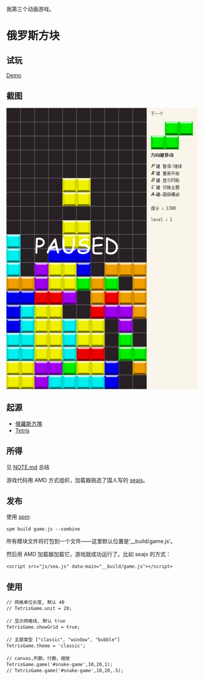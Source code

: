 我第三个动画游戏。

# 俄罗斯方块

## 试玩
[Demo](http://ambar.github.com/Tetris/)

## 截图
![preview.png](https://github.com/ambar/Tetris/raw/master/preview.png)

## 起源

* [俄羅斯方塊](zh.wikipedia.org/zh/俄羅斯方塊)
* [Tetris](http://en.wikipedia.org/wiki/Tetris)

## 所得

见 [NOTE.md](https://github.com/ambar/Tetris/blob/master/NOTE.md) 总结

游戏代码用 AMD 方式组织，加载器挑选了国人写的 [seajs](https://github.com/seajs/seajs)。

## 发布

使用 [spm](https://github.com/seajs/spm):

```
spm build game.js --combine
```

所有模块文件将打包到一个文件——这里默认位置是‘__build/game.js’。

然后用 AMD 加载器加载它，游戏就成功运行了。比如 seajs 的方式：

```
<script src="js/sea.js" data-main="__build/game.js"></script>
```

## 使用

```
// 网格单位长度, 默认 40
// TetrisGame.unit = 20;

// 显示网格线, 默认 true
TetrisGame.showGrid = true;

// 主题类型 ["classic", "window", "bubble"]
TetrisGame.theme = 'classic';

// canvas,列数，行数，缩放
TetrisGame.game('#snake-game',10,20,1);
// TetrisGame.game('#snake-game',10,20,.5);
```